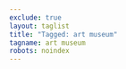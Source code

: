 ```yaml
---
exclude: true
layout: taglist
title: "Tagged: art museum"
tagname: art museum
robots: noindex
---
```

